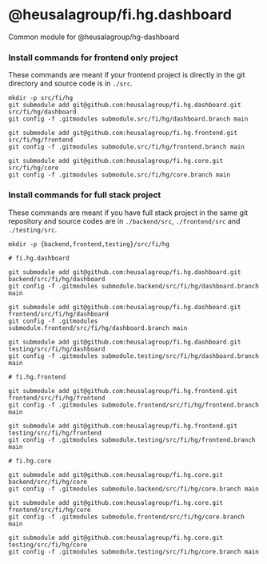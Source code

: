 # @heusalagroup/fi.hg.dashboard

Common module for @heusalagroup/hg-dashboard

### Install commands for frontend only project

These commands are meant if your frontend project is directly in the git directory and source code is in `./src`.

```shell
mkdir -p src/fi/hg
git submodule add git@github.com:heusalagroup/fi.hg.dashboard.git src/fi/hg/dashboard
git config -f .gitmodules submodule.src/fi/hg/dashboard.branch main
```

```shell
git submodule add git@github.com:heusalagroup/fi.hg.frontend.git src/fi/hg/frontend
git config -f .gitmodules submodule.src/fi/hg/frontend.branch main
```

```shell
git submodule add git@github.com:heusalagroup/fi.hg.core.git src/fi/hg/core
git config -f .gitmodules submodule.src/fi/hg/core.branch main
```

### Install commands for full stack project

These commands are meant if you have full stack project in the same git repository and source codes are in `./backend/src`, `./frontend/src` and `./testing/src`.

```shell
mkdir -p {backend,frontend,testing}/src/fi/hg

# fi.hg.dashboard

git submodule add git@github.com:heusalagroup/fi.hg.dashboard.git backend/src/fi/hg/dashboard
git config -f .gitmodules submodule.backend/src/fi/hg/dashboard.branch main

git submodule add git@github.com:heusalagroup/fi.hg.dashboard.git frontend/src/fi/hg/dashboard
git config -f .gitmodules submodule.frontend/src/fi/hg/dashboard.branch main

git submodule add git@github.com:heusalagroup/fi.hg.dashboard.git testing/src/fi/hg/dashboard
git config -f .gitmodules submodule.testing/src/fi/hg/dashboard.branch main

# fi.hg.frontend

git submodule add git@github.com:heusalagroup/fi.hg.frontend.git frontend/src/fi/hg/frontend
git config -f .gitmodules submodule.frontend/src/fi/hg/frontend.branch main

git submodule add git@github.com:heusalagroup/fi.hg.frontend.git testing/src/fi/hg/frontend
git config -f .gitmodules submodule.testing/src/fi/hg/frontend.branch main

# fi.hg.core

git submodule add git@github.com:heusalagroup/fi.hg.core.git backend/src/fi/hg/core
git config -f .gitmodules submodule.backend/src/fi/hg/core.branch main

git submodule add git@github.com:heusalagroup/fi.hg.core.git frontend/src/fi/hg/core
git config -f .gitmodules submodule.frontend/src/fi/hg/core.branch main

git submodule add git@github.com:heusalagroup/fi.hg.core.git testing/src/fi/hg/core
git config -f .gitmodules submodule.testing/src/fi/hg/core.branch main

```

